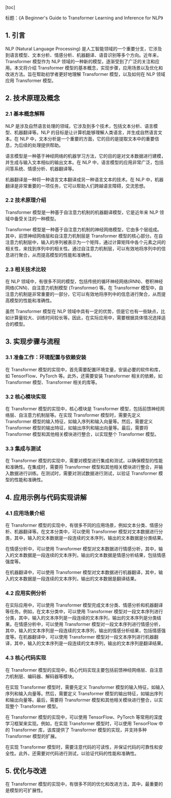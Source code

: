 
[toc]                    
                
                
标题：《A Beginner's Guide to Transformer Learning and Inference for NLP》

## 1. 引言

NLP (Natural Language Processing) 是人工智能领域的一个重要分支，它涉及到语言模型、文本分析、情感分析、机器翻译、语音识别等多个方向。近年来，Transformer 模型作为 NLP 领域的一种新的模型，逐渐受到了广泛的关注和应用。本文将介绍 Transformer 模型的基本概念，实现步骤，应用场景以及优化和改进方法。旨在帮助初学者更好地理解 Transformer 模型，以及如何在 NLP 领域应用 Transformer 模型。

## 2. 技术原理及概念

### 2.1 基本概念解释

NLP 是涉及自然语言处理的领域，它涉及到多个技术，包括文本分析、语言模型、机器翻译等。NLP 的目标是让计算机能够理解人类语言，并生成自然语言文本。在 NLP 中，文本分析是一个重要的方面，它的目的是提取文本中的重要信息，为后续的处理提供帮助。

语言模型是一种基于神经网络的机器学习方法，它的目的是对文本数据进行建模，并生成与输入文本相似的输出文本。在 NLP 中，语言模型的应用非常广泛，包括问答系统、情感分析、机器翻译等。

机器翻译是一种将一种语言文本翻译成另一种语言文本的技术。在 NLP 中，机器翻译是非常重要的一项任务，它可以帮助人们跨越语言障碍，交流思想。

### 2.2 技术原理介绍

Transformer 模型是一种基于自注意力机制的机器翻译模型，它是近年来 NLP 领域中备受关注的一种模型。

Transformer 模型是一种基于自注意力机制的神经网络模型，它由多个层组成。其中，前馈神经网络层和自注意力机制层是 Transformer 模型的核心部分。在自注意力机制层中，输入的序列被表示为一个矩阵，通过计算矩阵中各个元素之间的相关性，来找到序列中的相关性。通过自注意力机制层，可以有效地将序列中的信息进行聚合，从而提高模型的性能和准确性。

### 2.3 相关技术比较

在 NLP 领域中，有很多不同的模型，包括传统的循环神经网络(RNN)、卷积神经网络(CNN)、自注意力机制模型 (Transformer) 等。在 Transformer 模型中，自注意力机制是非常重要的一部分，它可以有效地将序列中的信息进行聚合，从而提高模型的性能和准确性。

虽然 Transformer 模型在 NLP 领域中具有一定的优势，但是它也有一些缺点，比如计算量较大、训练时间较长等。因此，在实际应用中，需要根据具体情况选择适合的模型。

## 3. 实现步骤与流程

### 3.1 准备工作：环境配置与依赖安装

在 Transformer 模型的实现中，首先需要配置环境变量，安装必要的软件和库，如 TensorFlow、PyTorch 等。此外，还需要安装 Transformer 相关的依赖，如 Transformer 模型、Transformer 相关的库等。

### 3.2 核心模块实现

在 Transformer 模型的实现中，核心模块是 Transformer 模型，包括前馈神经网络层、自注意力机制层等。在实现 Transformer 模型时，需要先定义 Transformer 模型的输入特征，如输入序列和输入向量等。然后，需要定义 Transformer 模型的输出特征，如输出序列和输出向量等。最后，需要将 Transformer 模型和其他相关模块进行整合，以实现整个 Transformer 模型。

### 3.3 集成与测试

在 Transformer 模型的实现中，需要对模型进行集成和测试，以确保模型的性能和准确性。在集成时，需要将 Transformer 模型和其他相关模块进行整合，并输入数据进行训练。在测试时，需要对测试数据进行测试，以验证 Transformer 模型的性能和准确性。

## 4. 应用示例与代码实现讲解

### 4.1 应用场景介绍

在 Transformer 模型的实现中，有很多不同的应用场景，例如文本分类、情感分析、机器翻译等。在文本分类中，可以使用 Transformer 模型对文本数据进行分类，其中，输入的文本数据是一段连续的文本序列，输出的文本数据是分类结果。

在情感分析中，可以使用 Transformer 模型对文本数据进行情感分析，其中，输入的文本数据是一段连续的文本序列，输出的文本数据是情感分析结果，包括情感强度等。

在机器翻译中，可以使用 Transformer 模型对文本数据进行机器翻译，其中，输入的文本数据是一段连续的文本序列，输出的文本数据是翻译结果。

### 4.2 应用实例分析

在实际应用中，可以使用 Transformer 模型完成文本分类、情感分析和机器翻译等任务。例如，在文本分类中，可以使用 Transformer 模型对一段文本序列进行分类，其中，输入的文本序列是一段连续的文本序列，输出的文本序列是分类结果。在情感分析中，可以使用 Transformer 模型对一段文本序列进行情感分析，其中，输入的文本序列是一段连续的文本序列，输出的情感分析结果，包括情感强度等。在机器翻译中，可以使用 Transformer 模型对一段文本序列进行机器翻译，其中，输入的文本序列是一段连续的文本序列，输出的文本序列是翻译结果。

### 4.3 核心代码实现

在 Transformer 模型的实现中，核心代码实现主要包括前馈神经网络层、自注意力机制层、编码器、解码器等模块。

在实现 Transformer 模型时，需要先定义 Transformer 模型的输入特征，如输入序列和输入向量等。然后，需要定义 Transformer 模型的输出特征，如输出序列和输出向量等。最后，需要将 Transformer 模型和其他相关模块进行整合，以实现整个 Transformer 模型。

在 Transformer 模型的实现中，可以使用 TensorFlow、PyTorch 等常用的深度学习框架来实现。例如，在实现 Transformer 模型时，可以使用 TensorFlow 中的 Transformer 库，该库提供了 Transformer 模型的实现，并支持多种 Transformer 模型的扩展。

在实现 Transformer 模型时，需要注意代码的可读性，并保证代码的可靠性和安全性。此外，还需要对代码进行测试，以验证代码的性能和准确性。

## 5. 优化与改进

在 Transformer 模型的实现中，有很多不同的优化和改进方法，其中，最重要的是模型的可扩展性。

